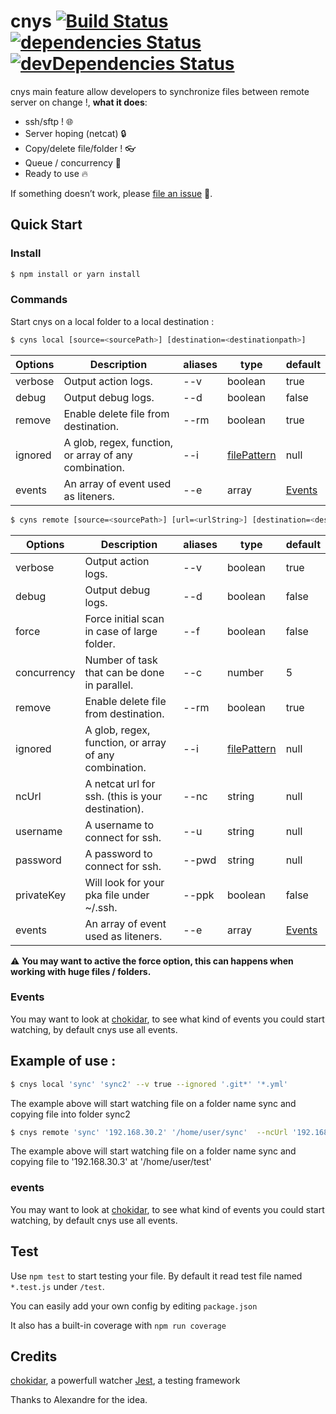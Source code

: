 # cnys [![Build Status](https://travis-ci.org/FabienGreard/cnys.svg?branch=master)](https://travis-ci.org/FabienGreard/cnys)[![dependencies Status](https://david-dm.org/FabienGreard/cnys/status.svg)](https://david-dm.org/FabienGreard/cnys)[![devDependencies Status](https://david-dm.org/FabienGreard/cnys/dev-status.svg)](https://david-dm.org/FabienGreard/cnys?type=dev)

cnys main feature allow developers to synchronize files between remote server on change !, **what it does**:

- ssh/sftp ! :globe_with_meridians:
- Server hoping (netcat) :lock:
- Copy/delete file/folder ! :eyeglasses:
- Queue / concurrency :train:
- Ready to use :fire:

If something doesn’t work, please [file an issue](https://github.com/FabienGreard/cnys/issues/new) :bug:.

## Quick Start

### Install

```sh
$ npm install or yarn install
```

### Commands

Start cnys on a local folder to a local destination :

```sh
$ cyns local [source=<sourcePath>] [destination=<destinationpath>]
```

| Options | Description                                           | aliases | type                                                  | default           |
| ------- | ----------------------------------------------------- | ------- | ----------------------------------------------------- | ----------------- |
| verbose | Output action logs.                                   | --v     | boolean                                               | true              |
| debug   | Output debug logs.                                    | --d     | boolean                                               | false             |
| remove  | Enable delete file from destination.                  | --rm    | boolean                                               | true              |
| ignored | A glob, regex, function, or array of any combination. | --i     | [filePattern](https://github.com/micromatch/anymatch) | null              |
| events  | An array of event used as liteners.                   | --e     | array                                                 | [Events](#events) |

```sh
$ cyns remote [source=<sourcePath>] [url=<urlString>] [destination=<destinationpath>]
```

| Options     | Description                                           | aliases | type                                                  | default           |
| ----------- | ----------------------------------------------------- | ------- | ----------------------------------------------------- | ----------------- |
| verbose     | Output action logs.                                   | --v     | boolean                                               | true              |
| debug       | Output debug logs.                                    | --d     | boolean                                               | false             |
| force       | Force initial scan in case of large folder.           | --f     | boolean                                               | false             |
| concurrency | Number of task that can be done in parallel.          | --c     | number                                                | 5                 |
| remove      | Enable delete file from destination.                  | --rm    | boolean                                               | true              |
| ignored     | A glob, regex, function, or array of any combination. | --i     | [filePattern](https://github.com/micromatch/anymatch) | null              |
| ncUrl       | A netcat url for ssh. (this is your destination).     | --nc    | string                                                | null              |
| username    | A username to connect for ssh.                        | --u     | string                                                | null              |
| password    | A password to connect for ssh.                        | --pwd   | string                                                | null              |
| privateKey  | Will look for your pka file under ~/.ssh.             | --ppk   | boolean                                               | false             |
| events      | An array of event used as liteners.                   | --e     | array                                                 | [Events](#events) |

:warning: **You may want to active the force option, this can happens when working with huge files / folders.**

### Events

You may want to look at [chokidar](https://github.com/paulmillr/chokidar), to see what kind of events you could start watching, by default cnys use all events.

## Example of use :

```sh
$ cnys local 'sync' 'sync2' --v true --ignored '.git*' '*.yml'
```

The example above will start watching file on a folder name sync and copying file into folder sync2

```sh
$ cnys remote 'sync' '192.168.30.2' '/home/user/sync'  --ncUrl '192.168.30.3' --username 'fgreard' --privateKey true
```

The example above will start watching file on a folder name sync and copying file to '192.168.30.3' at '/home/user/test'

### events

You may want to look at [chokidar](https://github.com/paulmillr/chokidar), to see what kind of events you could start watching, by default cnys use all events.

## Test

Use `npm test` to start testing your file. By default it read test file named `*.test.js` under `/test`.

You can easily add your own config by editing `package.json`

It also has a built-in coverage with `npm run coverage`

## Credits

[chokidar](https://github.com/paulmillr/chokidar), a powerfull watcher
[Jest](https://facebook.github.io/jest/), a testing framework

Thanks to Alexandre for the idea.
